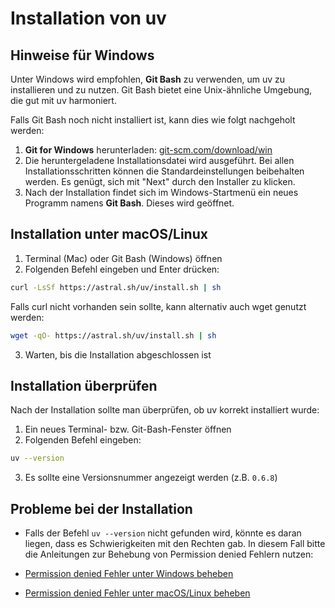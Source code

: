 # Installation von uv

## Hinweise für Windows

Unter Windows wird empfohlen, **Git Bash** zu verwenden, um uv zu installieren und zu nutzen. Git Bash bietet eine Unix-ähnliche Umgebung, die gut mit uv harmoniert.

Falls Git Bash noch nicht installiert ist, kann dies wie folgt nachgeholt werden:

1.  **Git for Windows** herunterladen: [git-scm.com/download/win](https://git-scm.com/download/win)
2.  Die heruntergeladene Installationsdatei wird ausgeführt. Bei allen Installationsschritten können die Standardeinstellungen beibehalten werden. Es genügt, sich mit "Next" durch den Installer zu klicken.
3.  Nach der Installation findet sich im Windows-Startmenü ein neues Programm namens **Git Bash**. Dieses wird geöffnet.

## Installation unter macOS/Linux

1. Terminal (Mac) oder Git Bash (Windows) öffnen
2. Folgenden Befehl eingeben und Enter drücken:

```bash
curl -LsSf https://astral.sh/uv/install.sh | sh
```

Falls curl nicht vorhanden sein sollte, kann alternativ auch wget genutzt werden:

```bash
wget -qO- https://astral.sh/uv/install.sh | sh
```


3. Warten, bis die Installation abgeschlossen ist

## Installation überprüfen

Nach der Installation sollte man überprüfen, ob uv korrekt installiert wurde:

1. Ein neues Terminal- bzw. Git-Bash-Fenster öffnen
2. Folgenden Befehl eingeben:

```bash
uv --version
```

3. Es sollte eine Versionsnummer angezeigt werden (z.B. `0.6.8`)


## Probleme bei der Installation

- Falls der Befehl `uv --version` nicht gefunden wird, könnte es daran liegen, dass es Schwierigkeiten mit den Rechten gab. In diesem Fall bitte die Anleitungen zur Behebung von Permission denied Fehlern nutzen:

- [Permission denied Fehler unter Windows beheben](permission-windows.md)

- [Permission denied Fehler unter macOS/Linux beheben](permission-mac.md)
